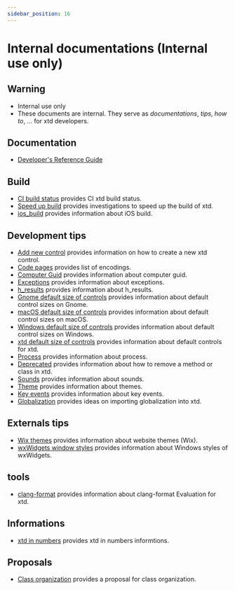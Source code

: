 ```yaml
---
sidebar_position: 16
---
```


# Internal documentations (**Internal use only**)

## Warning

* Internal use only
* These documents are internal. They serve as *documentations*, *tips*, *how to*, *...* for xtd developers.

## Documentation

* [Developer's Reference Guide](https://gammasoft71.github.io/xtd/reference_guides/developer/index.html)

## Build

* [CI build status](/docs/documentation/internal/ci_build_status) provides CI xtd build status.
* [Speed up build](/docs/documentation/internal/speedup_build) provides investigations to speed up the build of xtd.
* [ios_build](/docs/documentation/internal/ios_build) provides information about iOS build.

## Development tips

* [Add new control](/docs/documentation/internal/add_new_control) provides information on how to create a new xtd control.
* [Code pages](/docs/documentation/internal/code_pages) provides list of encodings.
* [Computer Guid](/docs/documentation/internal/computer_guid) provides information about computer guid.
* [Exceptions](/docs/documentation/internal/exceptions) provides information about exceptions.
* [h_results](/docs/documentation/internal/hresults) provides information about h_results.
* [Gnome default size of controls](/docs/documentation/internal/default_size_of_controls_g) provides information about default control sizes on Gnome.
* [macOS default size of controls](/docs/documentation/internal/default_size_of_controls_m) provides information about default control sizes on macOS.
* [Windows default size of controls](/docs/documentation/internal/default_size_of_controls_w) provides information about default control sizes on Windows.
* [xtd default size of controls](/docs/documentation/internal/default_size_of_controls) provides information about default controls for xtd.
* [Process](/docs/documentation/internal/process) provides information about process.
* [Deprecated](/docs/documentation/internal/deprecated) provides information about how to remove a method or class in xtd.
* [Sounds](/docs/documentation/internal/sounds) provides information about sounds.
* [Theme](/docs/documentation/internal/theme) provides information about themes.
* [Key events](/docs/documentation/internal/key_events) provides information about key events.
* [Globalization](/docs/documentation/internal/globalization) provides ideas on importing globalization into xtd.

## Externals tips

* [Wix themes](/docs/documentation/internal/wix_themes) provides information about website themes (Wix).
* [wxWidgets window styles](/docs/documentation/internal/wxwidgets_window_styles) provides information about Windows styles of wxWidgets.

## tools

* [clang-format](/docs/documentation/internal/clang_format) provides information about clang-format Evaluation for xtd.

## Informations

* [xtd in numbers](/docs/documentation/internal/some_numbers) provides xtd in numbers informtions.

## Proposals

* [Class organization](/docs/documentation/internal/class_organization) provides a proposal for class organization.

